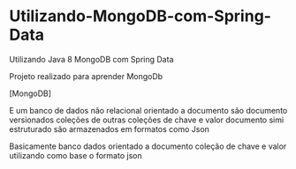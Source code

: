 # Utilizando-MongoDB-com-Spring-Data
Utilizando Java 8 MongoDB com Spring Data 

Projeto realizado para aprender MongoDb

[MongoDB]

E um banco de dados não relacional orientado a documento 
são documento versionados coleções de outras coleções de chave e valor
documento simi estruturado são armazenados em formatos como Json

Basicamente banco dados orientado a documento coleção de chave e valor
utilizando como base o formato json
